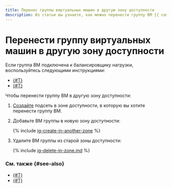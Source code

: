 ```yaml
---
title: Перенос группы виртуальных машин в другую зону доступности
description: Из статьи вы узнаете, как можно перенести группу ВМ {{ compute-name }} из одной зоны доступности в другую.
---
```


# Перенести группу виртуальных машин в другую зону доступности


Если группа ВМ подключена к балансировщику нагрузки, воспользуйтесь следующими инструкциями:
* [{#T}](move-group-with-nlb.md)
* [{#T}](move-group-with-alb.md)

Чтобы перенести группу ВМ в другую зону доступности:
1. [Создайте](../../../vpc/operations/subnet-create.md) подсеть в зоне доступности, в которую вы хотите перенести группу ВМ.
1. Добавьте ВМ группы в новую зону доступности:

    {% include [ig-create-in-another-zone](../../../_includes/compute/ig-create-in-another-zone.md) %}

1. Удалите ВМ группы из старой зоны доступности:

    {% include [ig-delete-in-zone.md](../../../_includes/compute/ig-delete-in-zone.md) %}

### См. также {#see-also}

* [{#T}](move-group-with-nlb.md)
* [{#T}](move-group-with-alb.md)